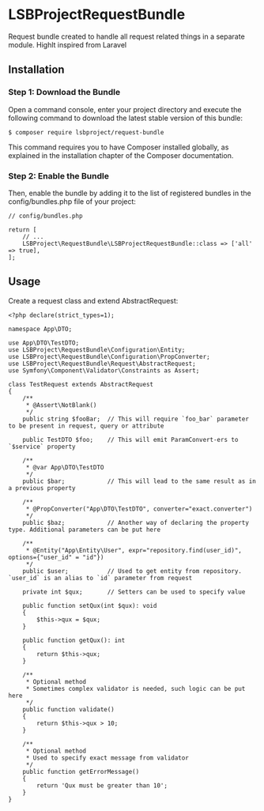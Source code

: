 # LSBProjectRequestBundle

Request bundle created to handle all request related things in a separate module. Highlt inspired from Laravel

## Installation

### Step 1: Download the Bundle

Open a command console, enter your project directory and execute the following command to download the latest stable version of this bundle:

```
$ composer require lsbproject/request-bundle
```

This command requires you to have Composer installed globally, as explained in the installation chapter of the Composer documentation.

### Step 2: Enable the Bundle
Then, enable the bundle by adding it to the list of registered bundles in the config/bundles.php file of your project:

```
// config/bundles.php

return [
    // ...
    LSBProject\RequestBundle\LSBProjectRequestBundle::class => ['all' => true],
];
```

## Usage

Create a request class and extend AbstractRequest:
```
<?php declare(strict_types=1);

namespace App\DTO;

use App\DTO\TestDTO;
use LSBProject\RequestBundle\Configuration\Entity;
use LSBProject\RequestBundle\Configuration\PropConverter;
use LSBProject\RequestBundle\Request\AbstractRequest;
use Symfony\Component\Validator\Constraints as Assert;

class TestRequest extends AbstractRequest
{
    /**
     * @Assert\NotBlank()
     */
    public string $fooBar;  // This will require `foo_bar` parameter to be present in request, query or attribute

    public TestDTO $foo;    // This will emit ParamConvert-ers to `$service` property

    /**
     * @var App\DTO\TestDTO
     */
    public $bar;            // This will lead to the same result as in a previous property

    /**
     * @PropConverter("App\DTO\TestDTO", converter="exact.converter")
     */
    public $baz;            // Another way of declaring the property type. Additional parameters can be put here

    /**
     * @Entity("App\Entity\User", expr="repository.find(user_id)", options={"user_id" = "id"})
     */
    public $user;           // Used to get entity from repository. `user_id` is an alias to `id` parameter from request

    private int $qux;       // Setters can be used to specify value

    public function setQux(int $qux): void
    {
        $this->qux = $qux;
    }

    public function getQux(): int
    {
        return $this->qux;
    }

    /**
     * Optional method
     * Sometimes complex validator is needed, such logic can be put here
     */
    public function validate()
    {
        return $this->qux > 10;
    }

    /**
     * Optional method
     * Used to specify exact message from validator
     */
    public function getErrorMessage()
    {
        return 'Qux must be greater than 10';
    }
}

```
